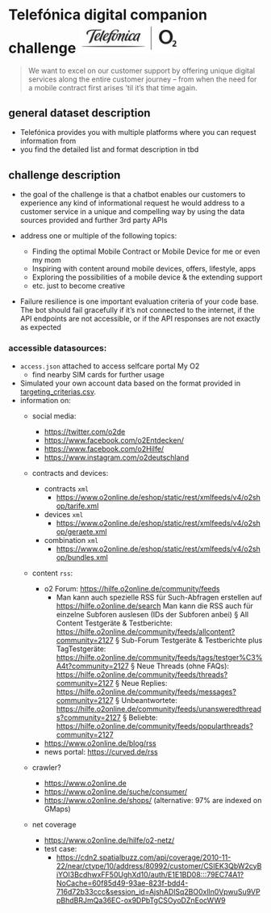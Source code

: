 # <a name="challenge-1"></a>Telefónica digital companion challenge <img alt="bothack.berlin Logo" src="../Logos-Telefonica-o2-300dpi.jpg" width="200" />
> We want to excel on our customer support by offering unique digital services along the entire customer journey – from when the need for a mobile contract first arises ’til it’s that time again.

## general dataset description
- Telefónica provides you with multiple platforms where you can request information from
- you find the detailed list and format description in tbd

## challenge description
- the goal of the challenge is that a chatbot enables our customers to experience any kind of informational request he would address to a customer service in a unique and compelling way by using the data sources provided and further 3rd party APIs


- address one or multiple of the following topics:
  - Finding the optimal Mobile Contract or Mobile Device for me or even my mom
  - Inspiring with content around mobile devices, offers, lifestyle, apps
  - Exploring the possibilities of a mobile device & the extending support
  - etc. just to become creative


- Failure resilience is one important evaluation criteria of your code base. The bot should fail gracefully if it’s not connected to the internet, if the API endpoints are not accessible, or if the API responses are not exactly as expected

### accessible datasources:
- `access.json` attached to access selfcare portal My O2
  - find nearby SIM cards for further usage
- Simulated your own account data based on the format provided in [targeting_criterias.csv](../targeting_criterias.csv).
- information on:
  - social media:
    - https://twitter.com/o2de
    - https://www.facebook.com/o2Entdecken/
    - https://www.facebook.com/o2Hilfe/
    - https://www.instagram.com/o2deutschland
  - contracts and devices:
    - contracts `xml`
      - https://www.o2online.de/eshop/static/rest/xmlfeeds/v4/o2shop/tarife.xml
    - devices `xml`
      - https://www.o2online.de/eshop/static/rest/xmlfeeds/v4/o2shop/geraete.xml
    - combination `xml`
      - https://www.o2online.de/eshop/static/rest/xmlfeeds/v4/o2shop/bundles.xml
  - content `rss`:
    - o2 Forum: https://hilfe.o2online.de/community/feeds
      - Man kann auch spezielle RSS für Such-Abfragen erstellen auf https://hilfe.o2online.de/search
      Man kann die RSS auch für einzelne Subforen auslesen (IDs der Subforen anbei)
      § All Content Testgeräte & Testberichte: https://hilfe.o2online.de/community/feeds/allcontent?community=2127
      § Sub-Forum Testgeräte & Testberichte plus TagTestgeräte: https://hilfe.o2online.de/community/feeds/tags/testger%C3%A4t?community=2127
      § Neue Threads (ohne FAQs): https://hilfe.o2online.de/community/feeds/threads?community=2127
      § Neue Replies: https://hilfe.o2online.de/community/feeds/messages?community=2127
      § Unbeantwortete: https://hilfe.o2online.de/community/feeds/unansweredthreads?community=2127
      § Beliebte: https://hilfe.o2online.de/community/feeds/popularthreads?community=2127
    - https://www.o2online.de/blog/rss
    - news portal: https://curved.de/rss
  - crawler?
    - https://www.o2online.de
    - https://www.o2online.de/suche/consumer/
    - https://www.o2online.de/shops/ (alternative: 97% are indexed on GMaps)



  - net coverage
    - https://www.o2online.de/hilfe/o2-netz/
    - test case:
      - https://cdn2.spatialbuzz.com/api/coverage/2010-11-22/near/ctype/10/address/80992/customer/CSIEK3QbW2cyBiYOI3BcdhwxFF50UghXd10/auth/E1E1BD08:::79EC74A1?NoCache=60f85d49-93ae-823f-bdd4-716d72b33ccc&session_id=AjshADlSq2BO0xlln0VpwuSu9VPpBhdBRJmQa36EC-ox9DPbTgCSOyoDZnEocWW9
